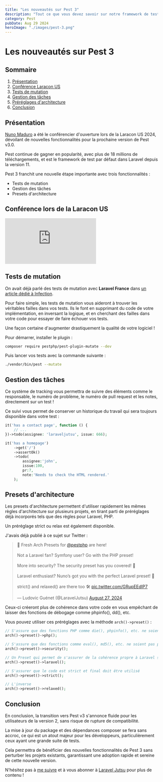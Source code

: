 ```yaml
---
title: "Les nouveautés sur Pest 3"
description: "Tout ce que vous devez savoir sur notre framework de test préféré."
category: Pest
pubDate: Aug 29 2024
heroImage: "./images/pest-3.png"
---
```


# Les nouveautés sur Pest 3

## Sommaire
1. [Présentation](#presentation)
2. [Conférence Laracon US](#laracon)
3. [Tests de mutation](#mutation)
4. [Gestion des tâches](#tasks)
5. [Préréglages d'architecture](#presets)
6. [Conclusion](#conclusion)

## Présentation <a name="presentation"></a>

[Nuno Maduro](https://x.com/enunomaduro) a été le conférencier d'ouverture lors de la Laracon US 2024, dévoilant de nouvelles fonctionnalités pour la prochaine version de Pest v3.0.

Pest continue de gagner en popularité, avec plus de 18 millions de téléchargements, et est le framework de test par défaut dans Laravel depuis la version 11.

Pest 3 franchit une nouvelle étape importante avec trois fonctionnalités :

- Tests de mutation
- Gestion des tâches
- Presets d'architecture

## Conférence lors de la Laracon US <a name="laracon"></a>

<iframe class="w-full aspect-video" src="https://www.youtube.com/embed/BNhbgcNJyAk" loading="lazy" frameborder="0" allowfullscreen></iframe>

## Tests de mutation <a name="mutation"></a>

On avait déjà parlé des tests de mutation avec **Laravel France** dans [un article dédié à Infection](https://laravel-france.com/posts/ameliorez-vos-tests-avec-infection).

Pour faire simple, les tests de mutation vous aideront à trouver les véritables failles dans vos tests. Ils le font en supprimant du code de votre implémentation, en inversant la logique, et en cherchant des failles dans votre code pour essayer de faire échouer vos tests.

Une façon certaine d'augmenter drastiquement la qualité de votre logiciel !

Pour démarrer, installer le plugin :

```bash
composer require pestphp/pest-plugin-mutate --dev
```

Puis lancer vos tests avec la commande suivante :

```bash
./vendor/bin/pest --mutate
```

## Gestion des tâches <a name="tasks"></a>

Ce système de tracking vous permettra de suivre des éléments comme le responsable, le numéro de problème, le numéro de pull request et les notes, directement sur un test !

Ce suivi vous permet de conserver un historique du travail qui sera toujours disponible dans votre test :

```php
it('has a contact page', function () {
    // ...
})->todo(assignee: 'laraveljutsu', issue: 666);

it('has a homepage')
    ->get('/')
    ->assertOk()
    ->todo(
        assignee:'john',
        issue:100,
        pr:7,
        note:'Needs to check the HTML rendered.'
    );
```

## Presets d'architecture <a name="presets"></a>

Les presets d'architecture permettent d'utiliser rapidement les mêmes règles d'architecture sur plusieurs projets, en tirant parti de préréglages déjà incorporés tels que des règles pour Laravel, PHP.

Un préréglage strict ou relax est également disponible.

J'avais déjà publié à ce sujet sur Twitter :

<blockquote class="twitter-tweet" data-media-max-width="560"><p lang="en" dir="ltr">🎉 Fresh Arch Presets for <a href="https://twitter.com/pestphp?ref_src=twsrc%5Etfw">@pestphp</a> are here!<br><br>Not a Laravel fan? Symfony user? Go with the PHP preset!<br><br>More into security? The security preset has you covered! 🔐<br><br>Laravel enthusiast? Nuno’s got you with the perfect Laravel preset! 🚀<br><br>strict() and relaxed() are there too 🛠️ <a href="https://t.co/GRupEEdIP7">pic.twitter.com/GRupEEdIP7</a></p>&mdash; Ludovic Guénet (@LaravelJutsu) <a href="https://twitter.com/LaravelJutsu/status/1828450124927807923?ref_src=twsrc%5Etfw">August 27, 2024</a></blockquote> <script async src="https://platform.twitter.com/widgets.js" charset="utf-8"></script>

Ceux-ci créeront plus de cohérence dans votre code en vous empêchant de laisser des fonctions de débogage comme phpinfo(), dd(), etc.

Vous pouvez utiliser ces préréglages avec la méthode `arch()->preset()` :

```php
// S'assure que des fonctions PHP comme die(), phpinfo(), etc. ne soient pas présentes
arch()->preset()->php();

// S'assure que des fonctions comme eval(), md5(), etc. ne soient pas présentes
arch()->preset()->security();

// Un Preset qui permet de s'assurer de la cohérence propre à Laravel sur l'organisation du projet
arch()->preset()->laravel();

// S'assurer que le code est strict et final doit être utilisé
arch()->preset()->strict();

// L'inverse
arch()->preset()->relaxed();
```

## Conclusion <a name="conclusion"></a>

En conclusion, la transition vers Pest v3 s'annonce fluide pour les utilisateurs de la version 2, sans risque de rupture de compatibilité.

La mise à jour du package et des dépendances composer se fera sans accroc, ce qui est un atout majeur pour les développeurs, particulièrement ceux ayant une grande suite de tests.

Cela permettra de bénéficier des nouvelles fonctionnalités de Pest 3 sans perturber les projets existants, garantissant une adoption rapide et sereine de cette nouvelle version.

N'hésitez pas à [me suivre](https://twitter.com/LaravelJutsu) et à vous abonner à [Laravel Jutsu](https://www.youtube.com/@LaravelJutsu) pour plus de contenu !
